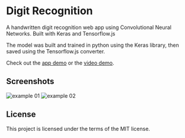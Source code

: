 # Digit Recognition

A handwritten digit recognition web app using Convolutional Neural Networks. Built with Keras and Tensorflow.js

The model was built and trained in python using the Keras library, then saved using the Tensorflow.js converter.

Check out the [app demo](https://balkarjun.github.io/digit-recognition/) or the [video demo](https://www.youtube.com/watch?v=3SGc7YDmzME).

## Screenshots

![example 01](https://user-images.githubusercontent.com/23068820/185482063-107c90fc-9b3a-4958-b63d-c7fd991a8504.png)
![example 02](https://user-images.githubusercontent.com/23068820/185482072-0d294f0f-88b7-4e47-bf57-28dd264cf503.png)

## License

This project is licensed under the terms of the MIT license.
